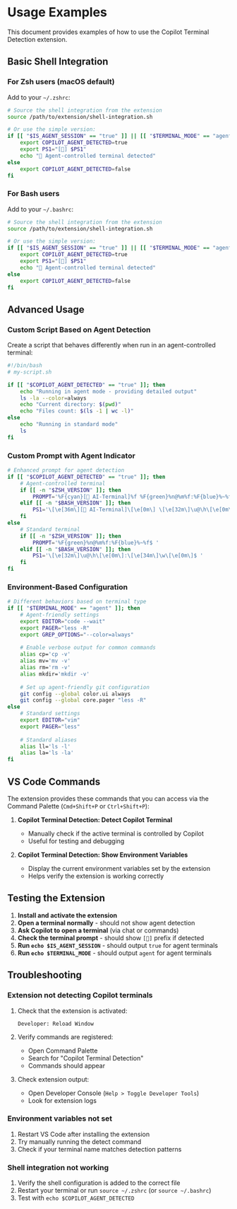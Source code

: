 # Usage Examples

This document provides examples of how to use the Copilot Terminal Detection extension.

## Basic Shell Integration

### For Zsh users (macOS default)

Add to your `~/.zshrc`:

```bash
# Source the shell integration from the extension
source /path/to/extension/shell-integration.sh

# Or use the simple version:
if [[ "$IS_AGENT_SESSION" == "true" ]] || [[ "$TERMINAL_MODE" == "agent" ]]; then
    export COPILOT_AGENT_DETECTED=true
    export PS1="[🤖] $PS1"
    echo "🤖 Agent-controlled terminal detected"
else
    export COPILOT_AGENT_DETECTED=false
fi
```

### For Bash users

Add to your `~/.bashrc`:

```bash
# Source the shell integration from the extension
source /path/to/extension/shell-integration.sh

# Or use the simple version:
if [[ "$IS_AGENT_SESSION" == "true" ]] || [[ "$TERMINAL_MODE" == "agent" ]]; then
    export COPILOT_AGENT_DETECTED=true
    export PS1="[🤖] $PS1"
    echo "🤖 Agent-controlled terminal detected"
else
    export COPILOT_AGENT_DETECTED=false
fi
```

## Advanced Usage

### Custom Script Based on Agent Detection

Create a script that behaves differently when run in an agent-controlled terminal:

```bash
#!/bin/bash
# my-script.sh

if [[ "$COPILOT_AGENT_DETECTED" == "true" ]]; then
    echo "Running in agent mode - providing detailed output"
    ls -la --color=always
    echo "Current directory: $(pwd)"
    echo "Files count: $(ls -1 | wc -l)"
else
    echo "Running in standard mode"
    ls
fi
```

### Custom Prompt with Agent Indicator

```bash
# Enhanced prompt for agent detection
if [[ "$COPILOT_AGENT_DETECTED" == "true" ]]; then
    # Agent-controlled terminal
    if [[ -n "$ZSH_VERSION" ]]; then
        PROMPT='%F{cyan}[🤖 AI-Terminal]%f %F{green}%n@%m%f:%F{blue}%~%f$ '
    elif [[ -n "$BASH_VERSION" ]]; then
        PS1='\[\e[36m\][🤖 AI-Terminal]\[\e[0m\] \[\e[32m\]\u@\h\[\e[0m\]:\[\e[34m\]\w\[\e[0m\]$ '
    fi
else
    # Standard terminal
    if [[ -n "$ZSH_VERSION" ]]; then
        PROMPT='%F{green}%n@%m%f:%F{blue}%~%f$ '
    elif [[ -n "$BASH_VERSION" ]]; then
        PS1='\[\e[32m\]\u@\h\[\e[0m\]:\[\e[34m\]\w\[\e[0m\]$ '
    fi
fi
```

### Environment-Based Configuration

```bash
# Different behaviors based on terminal type
if [[ "$TERMINAL_MODE" == "agent" ]]; then
    # Agent-friendly settings
    export EDITOR="code --wait"
    export PAGER="less -R"
    export GREP_OPTIONS="--color=always"
    
    # Enable verbose output for common commands
    alias cp='cp -v'
    alias mv='mv -v'
    alias rm='rm -v'
    alias mkdir='mkdir -v'
    
    # Set up agent-friendly git configuration
    git config --global color.ui always
    git config --global core.pager "less -R"
else
    # Standard settings
    export EDITOR="vim"
    export PAGER="less"
    
    # Standard aliases
    alias ll='ls -l'
    alias la='ls -la'
fi
```

## VS Code Commands

The extension provides these commands that you can access via the Command Palette (`Cmd+Shift+P` or `Ctrl+Shift+P`):

1. **Copilot Terminal Detection: Detect Copilot Terminal**
   - Manually check if the active terminal is controlled by Copilot
   - Useful for testing and debugging

2. **Copilot Terminal Detection: Show Environment Variables**
   - Display the current environment variables set by the extension
   - Helps verify the extension is working correctly

## Testing the Extension

1. **Install and activate the extension**
2. **Open a terminal normally** - should not show agent detection
3. **Ask Copilot to open a terminal** (via chat or commands)
4. **Check the terminal prompt** - should show `[🤖]` prefix if detected
5. **Run `echo $IS_AGENT_SESSION`** - should output `true` for agent terminals
6. **Run `echo $TERMINAL_MODE`** - should output `agent` for agent terminals

## Troubleshooting

### Extension not detecting Copilot terminals

1. Check that the extension is activated:
   ```
   Developer: Reload Window
   ```

2. Verify commands are registered:
   - Open Command Palette
   - Search for "Copilot Terminal Detection"
   - Commands should appear

3. Check extension output:
   - Open Developer Console (`Help > Toggle Developer Tools`)
   - Look for extension logs

### Environment variables not set

1. Restart VS Code after installing the extension
2. Try manually running the detect command
3. Check if your terminal name matches detection patterns

### Shell integration not working

1. Verify the shell configuration is added to the correct file
2. Restart your terminal or run `source ~/.zshrc` (or `source ~/.bashrc`)
3. Test with `echo $COPILOT_AGENT_DETECTED`
